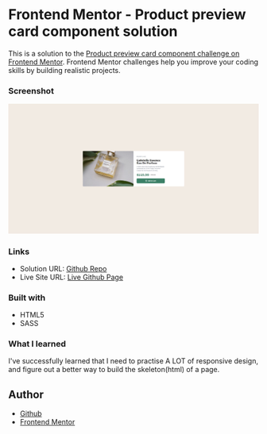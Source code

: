 # Frontend Mentor - Product preview card component solution

This is a solution to the [Product preview card component challenge on Frontend Mentor](https://www.frontendmentor.io/challenges/product-preview-card-component-GO7UmttRfa). Frontend Mentor challenges help you improve your coding skills by building realistic projects.

### Screenshot

![](./images/screencapture-helloimaron-github-io-product-preview-card-component-main-2023-01-10-21_04_13.png)

### Links

- Solution URL: [Github Repo](https://github.com/HelloImAron/product-preview-card-component-main)
- Live Site URL: [Live Github Page](https://helloimaron.github.io/product-preview-card-component-main/)

### Built with

- HTML5
- SASS

### What I learned

I've successfully learned that I need to practise A LOT of responsive design, and figure out a better way to build the skeleton(html) of a page.

## Author

- [Github](https://github.com/HelloImAron)
- [Frontend Mentor](https://www.frontendmentor.io/profile/HelloImAron)
